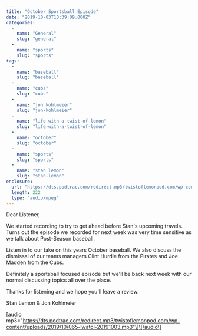```yaml
---
title: "October Sportsball Episode"
date: "2019-10-03T10:39:09.000Z"
categories: 
  - 
    name: "General"
    slug: "general"
  - 
    name: "sports"
    slug: "sports"
tags: 
  - 
    name: "baseball"
    slug: "baseball"
  - 
    name: "cubs"
    slug: "cubs"
  - 
    name: "jon kohlmeier"
    slug: "jon-kohlmeier"
  - 
    name: "life with a twist of lemon"
    slug: "life-with-a-twist-of-lemon"
  - 
    name: "october"
    slug: "october"
  - 
    name: "sports"
    slug: "sports"
  - 
    name: "stan lemon"
    slug: "stan-lemon"
enclosure: 
  url: "https://dts.podtrac.com/redirect.mp3/twistoflemonpod.com/wp-content/uploads/2019/10/065-lwatol-20191003.mp3"
  length: 222
  type: "audio/mpeg"
---
```


Dear Listener,

We started recording to try to get ahead before Stan's upcoming travels. Turns out the episode we recorded for next week was very time sensitive as we talk about Post-Season baseball.

Listen in to our take on this years October baseball. We also discuss the dismissal of our teams managers Clint Hurdle from the Pirates and Joe Madden from the Cubs.

Definitely a sportsball focused episode but we'll be back next week with our normal discussing topics all over the place.

Thanks for listening and we hope you'll leave a review.

Stan Lemon & Jon Kohlmeier

\[audio mp3="https://dts.podtrac.com/redirect.mp3/twistoflemonpod.com/wp-content/uploads/2019/10/065-lwatol-20191003.mp3"\]\[/audio\]

